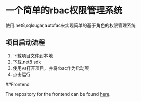 # 一个简单的rbac权限管理系统
使用.net8,sqlsugar,autofac来实现简单的基于角色的权限管理系统
## 项目启动流程
1. 下载项目文件到本地
2. 下载.net8 sdk
3. 使用vs打开项目，并将rbac作为启动项
4. 点击运行

##Frontend

The repository for the frontend can be found [here](https://github.com/CirnoTox/rbac-frontend).
